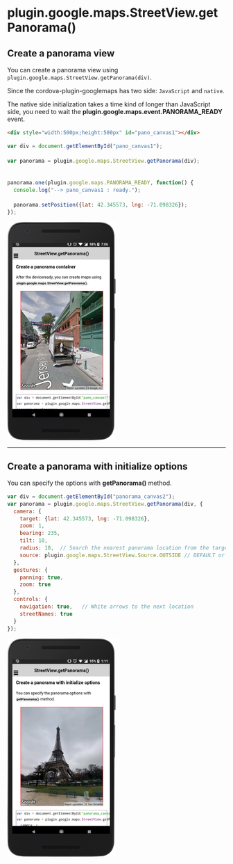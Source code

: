 # plugin.google.maps.StreetView.getPanorama()

## Create a panorama view

You can create a panorama view using `plugin.google.maps.StreetView.getPanorama(div)`.

Since the cordova-plugin-googlemaps has two side: `JavaScript` and `native`.

The native side initialization takes a time kind of longer than JavaScript side, you need to wait the **plugin.google.maps.event.PANORAMA_READY** event.

```html
<div style="width:500px;height:500px" id="pano_canvas1"></div>
```

```js
var div = document.getElementById("pano_canvas1");

var panorama = plugin.google.maps.StreetView.getPanorama(div);


panorama.one(plugin.google.maps.PANORAMA_READY, function() {
  console.log("--> pano_canvas1 : ready.");

  panorama.setPosition({lat: 42.345573, lng: -71.098326});
});
```

<img src="image1.png" width="250">

-----------------------------------------------------------------------------------------------

## Create a panorama with initialize options

You can specify the options with **getPanorama()** method.


```js
var div = document.getElementById("panorama_canvas2");
var panorama = plugin.google.maps.StreetView.getPanorama(div, {
  camera: {
    target: {lat: 42.345573, lng: -71.098326},
    zoom: 1,
    bearing: 235,
    tilt: 10,
    radius: 10,  // Search the nearest panorama location from the target property. Default is 50m.
    source: plugin.google.maps.StreetView.Source.OUTSIDE // DEFAULT or OUTSIDE
  },
  gestures: {
    panning: true,
    zoom: true
  },
  controls: {
    navigation: true,   // White arrows to the next location
    streetNames: true
  }
});
```

<img src="image2.png" width="250">
